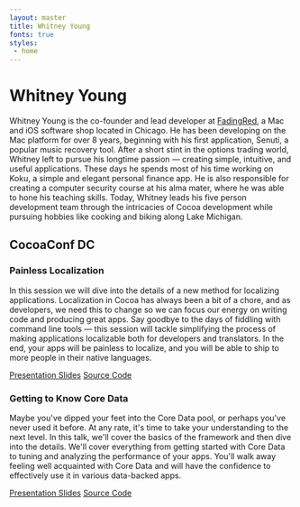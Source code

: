 ```yaml
---
layout: master
title: Whitney Young
fonts: true
styles:
 - home
---
```


# Whitney Young

Whitney Young is the co-founder and lead developer at [FadingRed](http://www.fadingred.com/), a Mac and iOS software shop located in Chicago. He has been developing on the Mac platform for over 8 years, beginning with his first application, Senuti, a popular music recovery tool. After a short stint in the options trading world, Whitney left to pursue his longtime passion — creating simple, intuitive, and useful applications. These days he spends most of his time working on Koku, a simple and elegant personal finance app. He is also responsible for creating a computer security course at his alma mater, where he was able to hone his teaching skills. Today, Whitney leads his five person development team through the intricacies of Cocoa development while pursuing hobbies like cooking and biking along Lake Michigan.

## CocoaConf DC

### Painless Localization

In this session we will dive into the details of a new method for localizing applications. Localization in Cocoa has always been a bit of a chore, and as developers, we need this to change so we can focus our energy on writing code and producing great apps. Say goodbye to the days of fiddling with command line tools — this session will tackle simplifying the process of making applications localizable both for developers and translators. In the end, your apps will be painless to localize, and you will be able to ship to more people in their native languages.

<span class="links">
<a href="/localization.pdf" class="download">Presentation Slides</a>
<a href="https://github.com/fadingred/Greenwich" class="download">Source Code</a>
</span>

### Getting to Know Core Data

Maybe you've dipped your feet into the Core Data pool, or perhaps you've never used it before. At any rate, it's time to take your understanding to the next level. In this talk, we'll cover the basics of the framework and then dive into the details. We'll cover everything from getting started with Core Data to tuning and analyzing the performance of your apps. You'll walk away feeling well acquainted with Core Data and will have the confidence to effectively use it in various data-backed apps.

<span class="links">
<a href="/core_data.pdf" class="download">Presentation Slides</a>
<a href="https://github.com/wbyoung/CoreData" class="download">Source Code</a>
</span>
